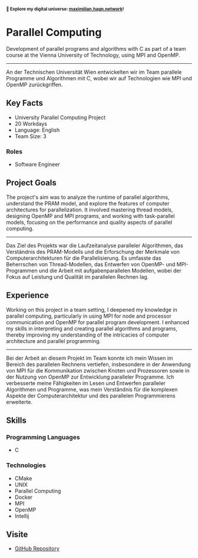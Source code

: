 <small>**🚀 Explore my digital universe: [maximilian.hagn.network](https://maximilian.hagn.network)!</small>**

# Parallel Computing

Development of parallel programs and algorithms with C as part of a team course at the Vienna University of Technology, using MPI and OpenMP.


---
An der Technischen Universität Wien entwickelten wir im Team parallele Programme und Algorithmen mit C, wobei wir auf Technologien wie MPI und OpenMP zurückgriffen.

## Key Facts

- University Parallel Computing Project
- 20 Workdays
- Language: English
- Team Size: 3

### Roles

- Software Engineer

## Project Goals

The project's aim was to analyze the runtime of parallel algorithms, understand the PRAM model, and explore the features of computer architectures for parallelization. It involved mastering thread models, designing OpenMP and MPI programs, and working with task-parallel models, focusing on the performance and quality aspects of parallel computing.


---
Das Ziel des Projekts war die Laufzeitanalyse paralleler Algorithmen, das Verständnis des PRAM-Modells und die Erforschung der Merkmale von Computerarchitekturen für die Parallelisierung. Es umfasste das Beherrschen von Thread-Modellen, das Entwerfen von OpenMP- und MPI-Programmen und die Arbeit mit aufgabenparallelen Modellen, wobei der Fokus auf Leistung und Qualität im parallelen Rechnen lag.

## Experience

Working on this project in a team setting, I deepened my knowledge in parallel computing, particularly in using MPI for node and processor communication and OpenMP for parallel program development. I enhanced my skills in interpreting and creating parallel algorithms and programs, thereby improving my understanding of the intricacies of computer architecture and parallel programming.


---
Bei der Arbeit an diesem Projekt im Team konnte ich mein Wissen im Bereich des parallelen Rechnens vertiefen, insbesondere in der Anwendung von MPI für die Kommunikation zwischen Knoten und Prozessoren sowie in der Nutzung von OpenMP zur Entwicklung paralleler Programme. Ich verbesserte meine Fähigkeiten im Lesen und Entwerfen paralleler Algorithmen und Programme, was mein Verständnis für die komplexen Aspekte der Computerarchitektur und des parallelen Programmierens erweiterte.

## Skills

### Programming Languages

 - C
### Technologies

 - CMake
 - UNIX
 - Parallel Computing
 - Docker
 - MPI
 - OpenMP
 - Intellij

## Visite

- [GitHub Repository](https://github.com/maxhagn/ParallelComputing)

